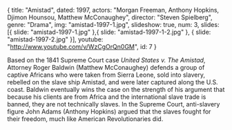 {
  title: "Amistad",
  dated:  1997,
  actors: "Morgan Freeman, Anthony Hopkins, Djimon Hounsou, Matthew McConaughey",
  director: "Steven Spielberg",
  genre: "Drama",
  img: "amistad-1997-1.jpg",
  slideshow: true,
  num: 3,
  slides: [{
  	slide: "amistad-1997-1.jpg"
  },{
  	slide: "amistad-1997-1-2.jpg"
  }, {
  	slide: "amistad-1997-2.jpg"
  }],
  youtube: "http://www.youtube.com/v/WzCgOrQn0GM",
  id: 7
}


Based on the 1841 Supreme Court case _United States v. The Amistad_, Attorney Roger Baldwin (Matthew McConaughey) defends a group of captive Africans who were taken from Sierra Leone, sold into slavery, rebelled on the slave ship Amistad, and were later captured along the U.S. coast. Baldwin eventually wins the case on the strength of his argument that because his clients are from Africa and the international slave trade is banned, they are not technically slaves. In the Supreme Court, anti-slavery figure John Adams (Anthony Hopkins) argued that the slaves fought for their freedom, much like American Revolutionaries did.